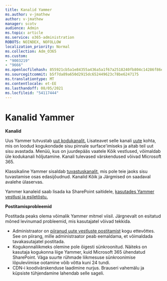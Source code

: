 ```yaml
---
title: Kanalid Yammer
ms.author: v-jmathew
author: v-jmathew
manager: scotv
audience: Admin
ms.topic: article
ms.service: o365-administration
ROBOTS: NOINDEX, NOFOLLOW
localization_priority: Normal
ms.collection: Adm_O365
ms.custom:
- "9003219"
- "9666"
ms.openlocfilehash: 855921cb5a1e84355a436a5a1f67a2518240fb804c14286f86e7f2fca306bb30
ms.sourcegitcommit: b5f7da89a650d2915dc652449623c78be6247175
ms.translationtype: MT
ms.contentlocale: et-EE
ms.lasthandoff: 08/05/2021
ms.locfileid: "54117444"
---
```

# <a name="feeds-in-yammer"></a>Kanalid Yammer

**Kanalid**

Uus Yammer tutvustab [uut kodukanalit.](https://support.microsoft.com/office/what-s-in-the-yammer-home-feed-8fff52dd-5b38-468c-b963-fa4c6a4f9254) Lisateavet selle kanali [uute](https://techcommunity.microsoft.com/t5/yammer-blog/yammer-discovery-what-is-in-my-feed/ba-p/1596230) kohta, mis on loodud kogukondade sisu pinnale surface'imiseks ja aitab teil uut sisu avastada. Menüü, kus on juurdepääs vaatele Kõik vestlused, võimaldab üle kodukanali hõljutamine. Kanali tulevased värskendused võivad Microsoft 365.

Klassikaline Yammer sisaldab [tuvastuskanalit,](https://support.microsoft.com/office/what-s-in-the-yammer-discovery-feed-28ba9a79-2bde-4e7c-8420-db2296c3ca49) mis pole teie jaoks sisu tuvastamise osas edasijõudnud. Kanalid Kõik ja Järgmised on saadaval avalehe ülaservas.

Yammer kanaleid saab lisada ka SharePoint saitidele, [kasutades Yammer vestlusi ja esiletõstu.](https://support.microsoft.com/office/use-a-yammer-web-part-in-sharepoint-online-a53cfa0c-3d09-42c8-a286-1038a81c59da)

**Postitamisprobleemid**

Postitada peaks olema võimalik Yammer mitmel viisil. Järgnevalt on esitatud mõned levinumad probleemid, mis kasutajatel võivad tekkida.

- Administraator on [piiranud uute vestluste postitamist](https://support.microsoft.com/office/restrict-all-company-posts-in-yammer-3219d2ae-db15-4c9f-9dd2-28559ae39a97) kogu ettevõttes. See on piirang, mille administraator peab eemaldama, et võimaldada tavakasutajatel postitada.
- Kogukonnaliikmeks olemine pole õigesti sünkroonitud. Näiteks on kasutaja kogukonna liige Yammer, kuid Microsoft 365 ühendatud SharePoint. Väga suurte rühmade liikmesuse sünkroonimise lõpuleviimise ootamine võib võtta kuni 24 tundi.
- CDN-i koodivärskenduse laadimine nurjus. Brauseri vahemälu ja küpsiste tühjendamine lahendab selle sageli.
